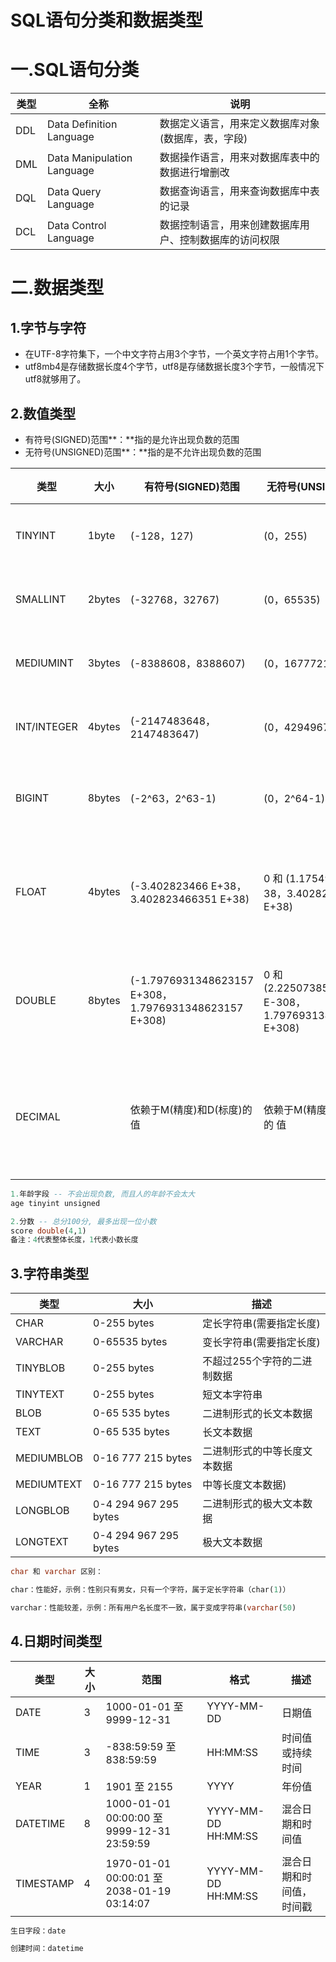 # SQL语句分类和数据类型

# 一.SQL语句分类

| 类型 | 全称 | 说明 |
| --- | --- | --- |
| DDL | Data Definition Language | 数据定义语⾔，⽤来定义数据库对象(数据库，表，字段) |
| DML | Data Manipulation Language | 数据操作语⾔，⽤来对数据库表中的数据进⾏增删改 |
| DQL | Data Query Language | 数据查询语⾔，⽤来查询数据库中表的记录 |
| DCL | Data Control Language | 数据控制语⾔，⽤来创建数据库⽤户、控制数据库的访问权限 |

# 二.数据类型

## 1.**字节与字符**

- 在UTF-8字符集下，一个中文字符占用3个字节，一个英文字符占用1个字节。
- utf8mb4是存储数据长度4个字节，utf8是存储数据长度3个字节，一般情况下utf8就够用了。

## 2.**数值类型**

- 有符号(SIGNED)范围**：**指的是允许出现负数的范围
- 无符号(UNSIGNED)范围**：**指的是不允许出现负数的范围

| 类型 | 大小 | 有符号(SIGNED)范围 |    无符号(UNSIGNED)范围 |  描述  |
| --- | --- | --- | --- | --- |
| TINYINT | 1byte | (-128，127) | (0，255)  | 小整数值 |
| SMALLINT | 2bytes | (-32768，32767) | (0，65535) | 大整数值  |
| MEDIUMINT | 3bytes | (-8388608，8388607) | (0，16777215) | 大整数值  |
| INT/INTEGER  | 4bytes | (-2147483648， 2147483647)  | (0，4294967295)  | 大整数值  |
| BIGINT | 8bytes  | (-2^63，2^63-1)  | (0，2^64-1) | 极大整数值  |
| FLOAT | 4bytes | (-3.402823466 E+38， 3.402823466351 E+38) | 0 和 (1.175494351 E- 38，3.402823466 E+38) | 单精度浮点数值  |
| DOUBLE  | 8bytes | (-1.7976931348623157 E+308， 1.7976931348623157 E+308) |  0 和 (2.2250738585072014 E-308， 1.7976931348623157 E+308)  | 双精度浮点数值  |
| DECIMAL  |  | 依赖于M(精度)和D(标度)的值  | 依赖于M(精度)和D(标度)的 值  | 小数值(精确定点数) |

```sql
1.年龄字段 -- 不会出现负数, 而且人的年龄不会太大
age tinyint unsigned

2.分数 -- 总分100分, 最多出现一位小数
score double(4,1)
备注：4代表整体长度，1代表小数长度
```

## 3.字符串类型

| 类型 | 大小 |  描述  |
| --- | --- | --- |
| CHAR | 0-255 bytes  | 定长字符串(需要指定长度) |
| VARCHAR  | 0-65535 bytes | 变长字符串(需要指定长度)  |
| TINYBLOB  | 0-255 bytes  | 不超过255个字符的二进制数据 |
| TINYTEXT  | 0-255 bytes  | 短文本字符串 |
| BLOB  | 0-65 535 bytes | 二进制形式的长文本数据 |
| TEXT | 0-65 535 bytes | 长文本数据 |
| MEDIUMBLOB  | 0-16 777 215 bytes  | 二进制形式的中等长度文本数据 |
| MEDIUMTEXT  | 0-16 777 215 bytes  | 中等长度文本数据) |
| LONGBLOB  | 0-4 294 967 295 bytes | 二进制形式的极大文本数据 |
| LONGTEXT | 0-4 294 967 295 bytes  | 极大文本数据 |

```sql
char 和 varchar 区别：

char：性能好，示例：性别只有男女，只有一个字符，属于定长字符串（char(1)）

varchar：性能较差，示例：所有用户名长度不一致，属于变成字符串(varchar(50)
```

## 4.日期时间类型

| 类型 | 大小 | 范围 | 格式 |  描述  |
| --- | --- | --- | --- | --- |
| DATE | 3 | 1000-01-01 至 9999-12-31  | YYYY-MM-DD | 日期值 |
| TIME  | 3 | -838:59:59 至 838:59:59 | HH:MM:SS | 时间值或持续时间 |
| YEAR | 1 | 1901 至 2155 | YYYY | 年份值 |
| DATETIME | 8 | 1000-01-01 00:00:00 至 9999-12-31 23:59:59 | YYYY-MM-DD HH:MM:SS | 混合日期和时间值 |
| TIMESTAMP | 4 | 1970-01-01 00:00:01 至  2038-01-19 03:14:07 | YYYY-MM-DD HH:MM:SS | 混合日期和时间值，时间戳 |

```sql
生日字段：date 

创建时间：datetime
```
